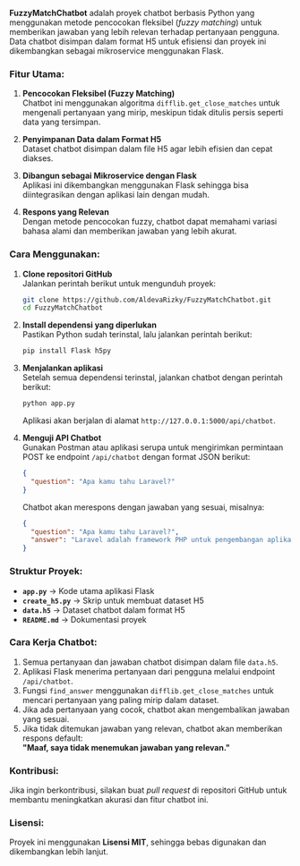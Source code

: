 **FuzzyMatchChatbot** adalah proyek chatbot berbasis Python yang menggunakan metode pencocokan fleksibel (*fuzzy matching*) untuk memberikan jawaban yang lebih relevan terhadap pertanyaan pengguna. Data chatbot disimpan dalam format H5 untuk efisiensi dan proyek ini dikembangkan sebagai mikroservice menggunakan Flask.  

### **Fitur Utama:**  
1. **Pencocokan Fleksibel (Fuzzy Matching)**  
   Chatbot ini menggunakan algoritma `difflib.get_close_matches` untuk mengenali pertanyaan yang mirip, meskipun tidak ditulis persis seperti data yang tersimpan.  

2. **Penyimpanan Data dalam Format H5**  
   Dataset chatbot disimpan dalam file H5 agar lebih efisien dan cepat diakses.  

3. **Dibangun sebagai Mikroservice dengan Flask**  
   Aplikasi ini dikembangkan menggunakan Flask sehingga bisa diintegrasikan dengan aplikasi lain dengan mudah.  

4. **Respons yang Relevan**  
   Dengan metode pencocokan fuzzy, chatbot dapat memahami variasi bahasa alami dan memberikan jawaban yang lebih akurat.  

### **Cara Menggunakan:**  
1. **Clone repositori GitHub**  
   Jalankan perintah berikut untuk mengunduh proyek:  
   ```bash
   git clone https://github.com/AldevaRizky/FuzzyMatchChatbot.git
   cd FuzzyMatchChatbot
   ```  

2. **Install dependensi yang diperlukan**  
   Pastikan Python sudah terinstal, lalu jalankan perintah berikut:  
   ```bash
   pip install Flask h5py
   ```  

3. **Menjalankan aplikasi**  
   Setelah semua dependensi terinstal, jalankan chatbot dengan perintah berikut:  
   ```bash
   python app.py
   ```  
   Aplikasi akan berjalan di alamat `http://127.0.0.1:5000/api/chatbot`.  

4. **Menguji API Chatbot**  
   Gunakan Postman atau aplikasi serupa untuk mengirimkan permintaan POST ke endpoint `/api/chatbot` dengan format JSON berikut:  
   ```json
   {
     "question": "Apa kamu tahu Laravel?"
   }
   ```  
   Chatbot akan merespons dengan jawaban yang sesuai, misalnya:  
   ```json
   {
     "question": "Apa kamu tahu Laravel?",
     "answer": "Laravel adalah framework PHP untuk pengembangan aplikasi web."
   }
   ```  

### **Struktur Proyek:**  
- **`app.py`** → Kode utama aplikasi Flask  
- **`create_h5.py`** → Skrip untuk membuat dataset H5  
- **`data.h5`** → Dataset chatbot dalam format H5  
- **`README.md`** → Dokumentasi proyek  

### **Cara Kerja Chatbot:**  
1. Semua pertanyaan dan jawaban chatbot disimpan dalam file `data.h5`.  
2. Aplikasi Flask menerima pertanyaan dari pengguna melalui endpoint `/api/chatbot`.  
3. Fungsi `find_answer` menggunakan `difflib.get_close_matches` untuk mencari pertanyaan yang paling mirip dalam dataset.  
4. Jika ada pertanyaan yang cocok, chatbot akan mengembalikan jawaban yang sesuai.  
5. Jika tidak ditemukan jawaban yang relevan, chatbot akan memberikan respons default:  
   **"Maaf, saya tidak menemukan jawaban yang relevan."**  

### **Kontribusi:**  
Jika ingin berkontribusi, silakan buat *pull request* di repositori GitHub untuk membantu meningkatkan akurasi dan fitur chatbot ini.  

### **Lisensi:**  
Proyek ini menggunakan **Lisensi MIT**, sehingga bebas digunakan dan dikembangkan lebih lanjut.